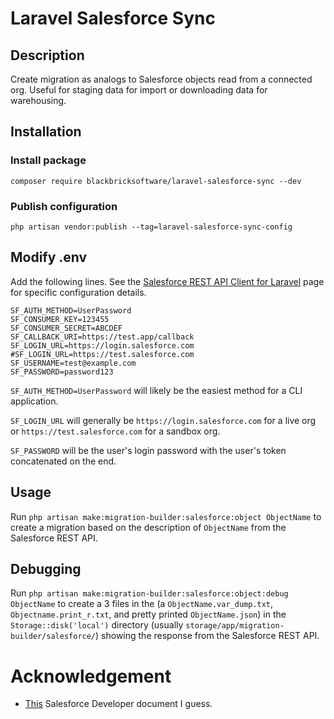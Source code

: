 # Laravel Salesforce Sync

## Description

Create migration as analogs to Salesforce objects read from a connected org. Useful for staging data for import or downloading data for warehousing.

## Installation

### Install package

`composer require blackbricksoftware/laravel-salesforce-sync --dev`

### Publish configuration

`php artisan vendor:publish --tag=laravel-salesforce-sync-config`

## Modify .env

Add the following lines. See the [Salesforce REST API Client for Laravel](https://github.com/omniphx/forrest) page for specific configuration details.

```
SF_AUTH_METHOD=UserPassword
SF_CONSUMER_KEY=123455
SF_CONSUMER_SECRET=ABCDEF
SF_CALLBACK_URI=https://test.app/callback
SF_LOGIN_URL=https://login.salesforce.com
#SF_LOGIN_URL=https://test.salesforce.com
SF_USERNAME=test@example.com
SF_PASSWORD=password123
```

`SF_AUTH_METHOD=UserPassword` will likely be the easiest method for a CLI application. 

`SF_LOGIN_URL` will generally be `https://login.salesforce.com` for a live org or `https://test.salesforce.com` for a sandbox org.

`SF_PASSWORD` will be the user's login password with the user's token concatenated on the end.

## Usage

Run `php artisan make:migration-builder:salesforce:object ObjectName` to create a migration based on the description of `ObjectName` from the Salesforce REST API.

## Debugging

Run `php artisan make:migration-builder:salesforce:object:debug ObjectName` to create a 3 files in the (a `ObjectName.var_dump.txt`, `Objectname.print_r.txt`, and pretty printed `ObjectName.json`) in the `Storage::disk('local')` directory (usually `storage/app/migration-builder/salesforce/`) showing the response from the Salesforce REST API.

# Acknowledgement

- [This](https://developer.salesforce.com/docs/atlas.en-us.230.0.api.meta/api/sforce_api_calls_describesobjects_describesobjectresult.htm) Salesforce Developer document I guess.
